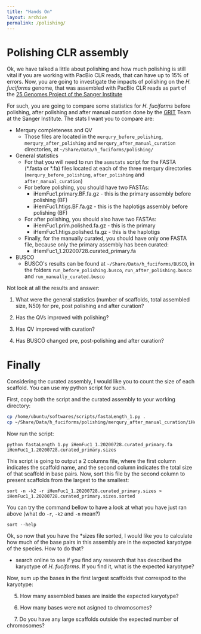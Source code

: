 ```yaml
---
title: "Hands On"
layout: archive
permalink: /polishing/
---  
```


# Polishing CLR assembly

Ok, we have talked a little about polishing and how much polishing is still vital if you are working with PacBio CLR reads, that can have up to 15% of errors. Now, you are going to investigate the impacts of polishing on the *H. fuciforms* genome, that was assembled with PacBio CLR reads as part of the [25 Genomes Project of the Sanger Institute](https://www.sanger.ac.uk/collaboration/25-genomes-for-25-years/)  


For such, you are going to compare some statistics for *H. fuciforms* before polishing, after polishing and after manual curation done by the [GRIT](https://www.sanger.ac.uk/group/genome-reference-informatics-team/) Team at the Sanger Institute. The stats I want you to compare are: 

* Merqury completeness and QV    
    * Those files are located in the `merqury_before_polishing`, `merqury_after_polishing` and `merqury_after_manual_curation` directories, at `~/Share/Data/h_fuciforms/polishing/`
* General statistics  
    * For that you will need to run the `asmstats` script for the FASTA (\*.fasta or \*.fa) files located at each of the three merqury directories (`merqury_before_polishing`, `after_polishing` and `after_manual_curation`)  
    * For before polishing, you should have two FASTAs:    
        * iHemFuc1.primary.BF.fa.gz - this is the primary assembly before polishing (BF)
        * iHemFuc1.htigs.BF.fa.gz - this is the haplotigs assembly before polishing (BF)
    * For after polishing, you should also have two FASTAs:    
        * iHemFuc1.prim.polished.fa.gz - this is the primary  
        * iHemFuc1.htigs.polished.fa.gz - this is the haplotigs  
    * Finally, for the manually curated, you should have only one FASTA file, because only the primary assembly has been curated:  
        * iHemFuc1_1.20200728.curated_primary.fa
* BUSCO  
    * BUSCO's results can be found at `~/Share/Data/h_fuciforms/BUSCO`, in the folders `run_before_polishing.busco`, `run_after_polishing.busco` and `run_manually_curated.busco` 


Not look at all the results and answer:

1. What were the general statistics (number of scaffolds, total assembled size, N50) for pre, post polishing and after curation?

2. Has the QVs improved with polishing?

3. Has QV improved with curation?

4. Has BUSCO changed pre, post-polishing and after curation?


# Finally

Considering the curated assembly, I would like you to count the size of each scaffold. You can use my python script for such.

First, copy both the script and the curated assembly to your working directory:  

```bash  
cp /home/ubuntu/softwares/scripts/fastaLength_1.py .  
cp ~/Share/Data/h_fuciforms/polishing/merqury_after_manual_curation/iHemFuc1_1.20200728.curated_primary.fa .
```

Now run the script:

```console  
python fastaLength_1.py iHemFuc1_1.20200728.curated_primary.fa iHemFuc1_1.20200728.curated_primary.sizes
```  

This script is going to output a 2 columns file, where the first column indicates the scaffold name, and the second column indicates the total size of that scaffold in base pairs. Now, sort this file by the second column to present scaffolds from the largest to the smallest:

```console  
sort -n -k2 -r iHemFuc1_1.20200728.curated_primary.sizes > iHemFuc1_1.20200728.curated_primary.sizes.sorted
```  

You can try the command bellow to have a look at what you have just ran above (what do `-r`, `-k2` and `-n` mean?)
```console  
sort --help
```


Ok, so now that you have the \*sizes file sorted, I would like you to calculate how much of the base pairs in this assembly are in the expected karyotype of the species. How to do that?

- search online to see if you find any research that has described the karyotype of *H. fuciforms*. If you find it, what is the expected karyotype?

Now, sum up the bases in the first largest scaffolds that correspod to the karyotype:   

     5\. How many assembled bases are inside the expected karyotype?      
    
     6\. How many bases were not asigned to chromosomes? 

     7\. Do you have any large scaffolds outside the expected number of chromosomes?
